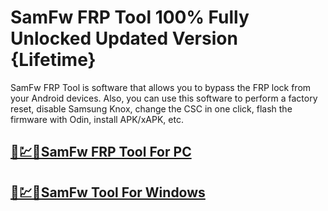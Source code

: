 # SamFw FRP Tool 100% Fully Unlocked Updated Version {Lifetime}


SamFw FRP Tool is software that allows you to bypass the FRP lock from your Android devices. Also, you can use this software to perform a factory reset, disable Samsung Knox, change the CSC in one click, flash the firmware with Odin, install APK/xAPK, etc. 


## [🚀💹🎉SamFw FRP Tool For PC](https://tinyurl.com/ycx9cmnc)

## [🚀💹🎉SamFw Tool For Windows](https://tinyurl.com/ycx9cmnc)
